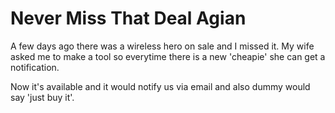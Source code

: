 # Never Miss That Deal Agian

A few days ago there was a wireless hero on sale and I missed it. My wife asked me to make a tool so everytime there is a new 'cheapie' she can get a notification.

Now it's available and it would notify us via email and also dummy would say 'just buy it'.
